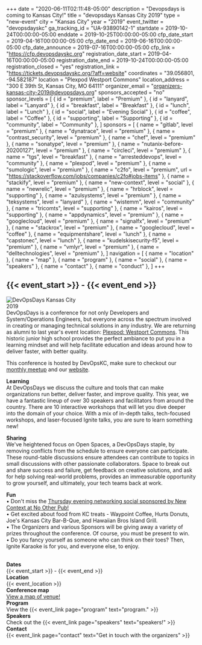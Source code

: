 +++
date = "2020-06-11T02:11:48-05:00"
description = "Devopsdays is coming to Kansas City!"
title = "devopsdays Kansas City 2019"
type = "new-event"
city = "Kansas City"
year = "2019"
event_twitter = "devopsdayskc"
ga_tracking_id = "UA-93890142-1"
startdate = 2019-10-24T00:00:00-05:00
enddate = 2019-10-25T00:00:00-05:00
cfp_date_start = 2019-04-16T00:00:00-05:00
cfp_date_end = 2019-06-16T00:00:00-05:00
cfp_date_announce = 2019-07-16T00:00:00-05:00
cfp_link = "https://cfp.devopsdayskc.org"
registration_date_start = 2019-04-16T00:00:00-05:00
registration_date_end = 2019-10-24T00:00:00-05:00
registration_closed = "yes"
registration_link = "https://tickets.devopsdayskc.org/?aff=website"
coordinates = "39.056801, -94.582187"
location = "Plexpod Westport Commons"
location_address = "300 E 39th St, Kansas City, MO 64111"
organizer_email = "organizers-kansas-city-2019@devopsdays.org"
sponsors_accepted = "no"
sponsor_levels = [
    { id = "premium", label = "Premium" },
    { id = "lanyard", label = "Lanyard" },
    { id = "breakfast", label = "Breakfast" },
    { id = "lunch", label = "Lunch" },
    { id = "social", label = "Evening Social" },
    { id = "coffee", label = "Coffee" },
    { id = "supporting", label = "Supporting" },
    { id = "community", label = "Community" },
]
sponsors = [
    { name = "gitlab", level = "premium" },
    { name = "dynatrace", level = "premium" },
    { name = "contrast_security", level = "premium" },
    { name = "chef", level = "premium" },
    { name = "sonatype", level = "premium" },
    { name = "nutanix-before-20200127", level = "premium" },
    { name = "circleci", level = "premium" },
    { name = "tgs", level = "breakfast" },
    { name = "arresteddevops", level = "community" },
    { name = "plexpod", level = "premium" },
    { name = "sumologic", level = "premium" },
    { name = "c2fo", level = "premium", url = "https://stackoverflow.com/jobs/companies/c2fo#jobs-items" },
    { name = "stackify", level = "premium" },
    { name = "new-context", level = "social" },
    { name = "newrelic", level = "premium" },
    { name = "hrblock", level = "supporting" },
    { name = "azulsystems", level = "premium" },
    { name = "teksystems", level = "lanyard" },
    { name = "wistemm", level = "community" },
    { name = "tricomts", level = "supporting" },
    { name = "kairos", level = "supporting" },
    { name = "appdynamics", level = "premium" },
    { name = "googlecloud", level = "premium" },
    { name = "signalfx", level = "premium" },
    { name = "stackrox", level = "premium" },
    { name = "googlecloud", level = "coffee" },
    { name = "equipmentshare", level = "lunch" },
    { name = "capstonec", level = "lunch" },
    { name = "kudelskisecurity-f5", level = "premium" },
    { name = "vmlyr", level = "premium" },
    { name = "delltechnologies", level = "premium" },
]
navigation = [
    { name = "location" },
    { name = "map" },
    { name = "program" },
    { name = "social" },
    { name = "speakers" },
    { name = "contact" },
    { name = "conduct" },
]
+++
<h2>{{< event_start >}} - {{< event_end >}}</h2>

<div style="float:left;">
  <img alt="DevOpsDays Kansas City 2019" src="/events/2019/kansas-city/logo.png" style="max-width: 90%;">
</div>

<br> <br> DevOpsDays is a conference for not only Developers and System/Operations Engineers, but everyone across the spectrum involved in creating or managing technical solutions in any industry. We are returning as alumni to last year's event location: [Plexpod: Westport Commons](https://goo.gl/maps/xCRAPmCQkD22). This historic junior high school provides the perfect ambiance to put you in a learning mindset and will help facilitate education and ideas around how to deliver faster, with better quality.

This conference is hosted by DevOpsKC, make sure to checkout our [monthly meetup](https://meetup.devopskc.com) and our [website](https://devopskc.com).

<b>Learning</b> <br> At DevOpsDays we discuss the culture and tools that can make organizations run better, deliver faster, and improve quality.  This year, we have a fantastic lineup of over 30 speakers and facilitators from around the country. There are 10 interactive workshops that will let you dive deeper into the domain of your choice. With a mix of in-depth talks, tech-focused workshops, and laser-focused Ignite talks, you are sure to learn something new!


<b>Sharing</b> <br> We've heightened focus on Open Spaces, a DevOpsDays staple, by removing conflicts from the schedule to ensure everyone can participate. These round-table discussions ensure attendees can contribute to topics in small discussions with other passionate collaborators. Space to break out and share success and failure, get feedback on creative solutions, and ask for help solving real-world problems, provides an immeasurable opportunity to grow yourself, and ultimately, your tech teams back at work.

<b>Fun</b>
<br>
• Don't miss the <a target="_blank" href= "/events/2019/kansas-city/social">Thursday evening networking social sponsored by New Context at No Other Pub!</a>
<br>
• Get excited about food from KC treats - Waypoint Coffee, Hurts Donuts, Joe's Kansas City Bar-B-Que, and Hawaiian Bros Island Grill.
<br>
• The Organizers and various Sponsors will be giving away a variety of prizes throughout the conference. Of course, you must be present to win.
<br>
• Do you fancy yourself as someone who can think on their toes? Then, Ignite Karaoke is for you, and everyone else, to enjoy.

<br>

<div class = "row">
  <div class = "col-md-2">
    <strong>Dates</strong>
  </div>
  <div class = "col-md-8">
    {{< event_start >}} - {{< event_end >}}
  </div>
</div>

<div class = "row">
  <div class = "col-md-2">
    <strong>Location</strong>
  </div>
  <div class = "col-md-8">
    {{< event_location >}}
  </div>
</div>

<div class = "row">
  <div class = "col-md-2">
    <strong>Conference map</strong>
  </div>
  <div class = "col-md-8">
    <a target="_blank" href= "/events/2019/kansas-city/DevOpsDays2019-MAP-Westport-Commons-Plexpod.pdf">View a map of venue!</a>
  </div>
</div>

<!-- <div class = "row">
  <div class = "col-md-2">
    <strong>Register</strong>
  </div>
  <div class = "col-md-8">
    <a href = "https://devopsdayskc.eventbrite.com">Register to attend the conference!</a>
  </div>
</div> -->

<!-- <div class = "row">
  <div class = "col-md-2">
    <strong>Propose</strong>
  </div>
  <div class = "col-md-8">
    <a href = "https://sessionize.com/devopsdayskc/">Propose a talk!</a>
  </div>
</div> -->

<div class = "row">
  <div class = "col-md-2">
    <strong>Program</strong>
  </div>
  <div class = "col-md-8">
    View the {{< event_link page="program" text="program." >}}
  </div>
</div>

<div class = "row">
  <div class = "col-md-2">
    <strong>Speakers</strong>
  </div>
  <div class = "col-md-8">
    Check out the {{< event_link page="speakers" text="speakers!" >}}
  </div>
</div>

<!-- <div class = "row">
  <div class = "col-md-2">
    <strong>Sponsors</strong>
  </div>
  <div class = "col-md-8">
    {{< event_link page="sponsor" text="Sponsor the conference!" >}}
  </div>
</div> -->

<div class = "row">
  <div class = "col-md-2">
    <strong>Contact</strong>
  </div>
  <div class = "col-md-8">
    {{< event_link page="contact" text="Get in touch with the organizers" >}}
  </div>
</div>

<!-- Uncomment if you added your city twitter name -->
<!--
{{< event_twitter >}}
-->
